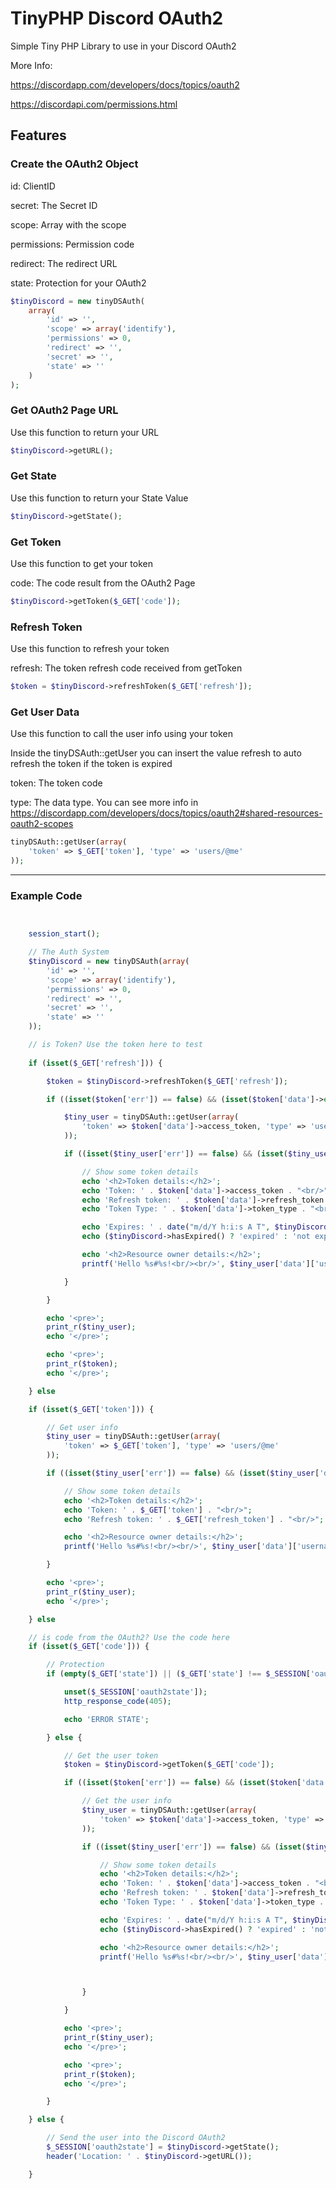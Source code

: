 # TinyPHP Discord OAuth2
Simple Tiny PHP Library to use in your Discord OAuth2

More Info:

https://discordapp.com/developers/docs/topics/oauth2

https://discordapi.com/permissions.html

## Features

### Create the OAuth2 Object

id: ClientID

secret: The Secret ID

scope: Array with the scope

permissions: Permission code

redirect: The redirect URL

state: Protection for your OAuth2

```php 
$tinyDiscord = new tinyDSAuth(
    array(
        'id' => '',
        'scope' => array('identify'),
        'permissions' => 0,
        'redirect' => '',
        'secret' => '',
        'state' => ''
    )
); 
```

### Get OAuth2 Page URL

Use this function to return your URL

```php
$tinyDiscord->getURL();
```

### Get State

Use this function to return your State Value

```php
$tinyDiscord->getState();
```

### Get Token

Use this function to get your token

code: The code result from the OAuth2 Page

```php
$tinyDiscord->getToken($_GET['code']);
```

### Refresh Token

Use this function to refresh your token

refresh: The token refresh code received from getToken

```php
$token = $tinyDiscord->refreshToken($_GET['refresh']);
```

### Get User Data

Use this function to call the user info using your token

Inside the tinyDSAuth::getUser you can insert the value refresh to auto refresh the token if the token is expired

token: The token code

type: The data type. You can see more info in https://discordapp.com/developers/docs/topics/oauth2#shared-resources-oauth2-scopes 

```php
tinyDSAuth::getUser(array(
    'token' => $_GET['token'], 'type' => 'users/@me'
));
```

<hr>

### Example Code

```php


    session_start();

    // The Auth System
    $tinyDiscord = new tinyDSAuth(array(
        'id' => '',
        'scope' => array('identify'),
        'permissions' => 0,
        'redirect' => '',
        'secret' => '',
        'state' => ''
    ));

    // is Token? Use the token here to test
    
    if (isset($_GET['refresh'])) {

        $token = $tinyDiscord->refreshToken($_GET['refresh']);

        if ((isset($token['err']) == false) && (isset($token['data']->error) == false)) {

            $tiny_user = tinyDSAuth::getUser(array(
                'token' => $token['data']->access_token, 'type' => 'users/@me'
            ));

            if ((isset($tiny_user['err']) == false) && (isset($tiny_user['data']->error) == false)) {

                // Show some token details
                echo '<h2>Token details:</h2>';
                echo 'Token: ' . $token['data']->access_token . "<br/>";
                echo 'Refresh token: ' . $token['data']->refresh_token . "<br/>";
                echo 'Token Type: ' . $token['data']->token_type . "<br/>";

                echo 'Expires: ' . date("m/d/Y h:i:s A T", $tinyDiscord->getExpiration()) . " - ";
                echo ($tinyDiscord->hasExpired() ? 'expired' : 'not expired') . "<br/>";

                echo '<h2>Resource owner details:</h2>';
                printf('Hello %s#%s!<br/><br/>', $tiny_user['data']['username'], $tiny_user['data']['discriminator']);

            }

        }

        echo '<pre>';
        print_r($tiny_user);
        echo '</pre>';

        echo '<pre>';
        print_r($token);
        echo '</pre>';

    } else

    if (isset($_GET['token'])) {

        // Get user info
        $tiny_user = tinyDSAuth::getUser(array(
            'token' => $_GET['token'], 'type' => 'users/@me'
        ));

        if ((isset($tiny_user['err']) == false) && (isset($tiny_user['data']->error) == false)) {

            // Show some token details
            echo '<h2>Token details:</h2>';
            echo 'Token: ' . $_GET['token'] . "<br/>";
            echo 'Refresh token: ' . $_GET['refresh_token'] . "<br/>";

            echo '<h2>Resource owner details:</h2>';
            printf('Hello %s#%s!<br/><br/>', $tiny_user['data']['username'], $tiny_user['data']['discriminator']);

        }

        echo '<pre>';
        print_r($tiny_user);
        echo '</pre>';

    } else

    // is code from the OAuth2? Use the code here
    if (isset($_GET['code'])) {

        // Protection
        if (empty($_GET['state']) || ($_GET['state'] !== $_SESSION['oauth2state'])) {

            unset($_SESSION['oauth2state']);
            http_response_code(405);

            echo 'ERROR STATE';

        } else {

            // Get the user token
            $token = $tinyDiscord->getToken($_GET['code']);

            if ((isset($token['err']) == false) && (isset($token['data']->error) == false)) {

                // Get the user info
                $tiny_user = tinyDSAuth::getUser(array(
                    'token' => $token['data']->access_token, 'type' => 'users/@me'
                ));

                if ((isset($tiny_user['err']) == false) && (isset($tiny_user['data']->error) == false)) {

                    // Show some token details
                    echo '<h2>Token details:</h2>';
                    echo 'Token: ' . $token['data']->access_token . "<br/>";
                    echo 'Refresh token: ' . $token['data']->refresh_token . "<br/>";
                    echo 'Token Type: ' . $token['data']->token_type . "<br/>";

                    echo 'Expires: ' . date("m/d/Y h:i:s A T", $tinyDiscord->getExpiration()) . " - ";
                    echo ($tinyDiscord->hasExpired() ? 'expired' : 'not expired') . "<br/>";

                    echo '<h2>Resource owner details:</h2>';
                    printf('Hello %s#%s!<br/><br/>', $tiny_user['data']['username'], $tiny_user['data']['discriminator']);



                }

            }

            echo '<pre>';
            print_r($tiny_user);
            echo '</pre>';

            echo '<pre>';
            print_r($token);
            echo '</pre>';

        }

    } else {

        // Send the user into the Discord OAuth2
        $_SESSION['oauth2state'] = $tinyDiscord->getState();
        header('Location: ' . $tinyDiscord->getURL());

    }


```